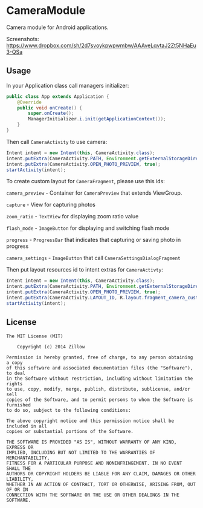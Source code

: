 CameraModule
============
Camera module for Android applications.

Screenshots:
https://www.dropbox.com/sh/2d7svoykpwpwmbw/AAAveLqvtaJ2Zt5NHaEu3-QSa

Usage
--------
In your Application class call managers initializer:

```java
public class App extends Application {
    @Override
    public void onCreate() {
        super.onCreate();
        ManagerInitializer.i.init(getApplicationContext());
    }
}
```

Then call `CameraActivity` to use camera:

```java
Intent intent = new Intent(this, CameraActivity.class);
intent.putExtra(CameraActivity.PATH, Environment.getExternalStorageDirectory().getPath());
intent.putExtra(CameraActivity.OPEN_PHOTO_PREVIEW, true);
startActivity(intent);
```

To create custom layout for `CameraFragment`, please use this ids:

`camera_preview` - Container for `CameraPreview` that extends ViewGroup.

`capture` - View for capturing photos

`zoom_ratio` - `TextView` for displaying zoom ratio value

`flash_mode` - `ImageButton` for displaying and switching flash mode

`progress` - `ProgressBar` that indicates that capturing or saving photo in progress

`camera_settings` - `ImageButton` that call `CameraSettingsDialogFragment`

Then put layout resources id to intent extras for `CameraActivty`:
```java
Intent intent = new Intent(this, CameraActivity.class);
intent.putExtra(CameraActivity.PATH, Environment.getExternalStorageDirectory().getPath());
intent.putExtra(CameraActivity.OPEN_PHOTO_PREVIEW, true);
intent.putExtra(CameraActivity.LAYOUT_ID, R.layout.fragment_camera_custom);
startActivity(intent);
```

License
--------

	The MIT License (MIT)
	
		Copyright (c) 2014 Zillow
	
	Permission is hereby granted, free of charge, to any person obtaining a copy
	of this software and associated documentation files (the "Software"), to deal
	in the Software without restriction, including without limitation the rights
	to use, copy, modify, merge, publish, distribute, sublicense, and/or sell
	copies of the Software, and to permit persons to whom the Software is furnished
	to do so, subject to the following conditions:
	
	The above copyright notice and this permission notice shall be included in all
	copies or substantial portions of the Software.
	
	THE SOFTWARE IS PROVIDED "AS IS", WITHOUT WARRANTY OF ANY KIND, EXPRESS OR
	IMPLIED, INCLUDING BUT NOT LIMITED TO THE WARRANTIES OF MERCHANTABILITY,
	FITNESS FOR A PARTICULAR PURPOSE AND NONINFRINGEMENT. IN NO EVENT SHALL THE
	AUTHORS OR COPYRIGHT HOLDERS BE LIABLE FOR ANY CLAIM, DAMAGES OR OTHER LIABILITY,
	WHETHER IN AN ACTION OF CONTRACT, TORT OR OTHERWISE, ARISING FROM, OUT OF OR IN
	CONNECTION WITH THE SOFTWARE OR THE USE OR OTHER DEALINGS IN THE SOFTWARE.
